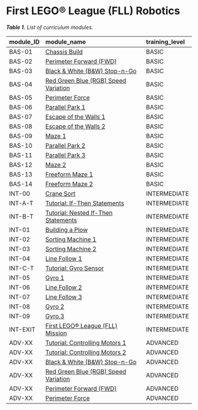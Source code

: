 # First LEGO®️ League (FLL) Robotics

<tabcaption>

<i>**Table 1.** List of curriculum modules.</i>

</tabcaption>

| module_ID | module_name                                                                      | training_level |
|:----------|:---------------------------------------------------------------------------------|:---------------|
| BAS-01    | [Chassis Build](1_basic/BAS-01_Chassis-Build.pdf)                                | BASIC          |
| BAS-02    | [Perimeter Forward (FWD)](1_basic/BAS-02_Perimeter-Forward.llsp3)                | BASIC          |
| BAS-03    | [Black & White (B&W) Stop-n-Go](1_basic/BAS-03_Black-White-Stop-n-Go.llsp3)      | BASIC          |
| BAS-04    | [Red Green Blue (RGB) Speed Variation](1_basic/BAS-04_Red-Green-Blue-Speed-Variation.llsp3) | BASIC |
| BAS-05    | [Perimeter Force](1_basic/BAS-05_Perimeter-Force.llsp3)                          | BASIC          |
| BAS-06    | [Parallel Park 1](1_basic/BAS-06_Parallel-Park-1.llsp3)                          | BASIC          |
| BAS-07    | [Escape of the Walls 1](1_basic/BAS-07_Escape-of-the-Walls-1.llsp3)              | BASIC          |
| BAS-08    | [Escape of the Walls 2](1_basic/BAS-08_Escape-of-the-Walls-2.llsp3)              | BASIC          |
| BAS-09    | [Maze 1](1_basic/BAS-09_Maze-1.llsp3)                                            | BASIC          |
| BAS-10    | [Parallel Park 2](1_basic/BAS-10_Parallel-Park-2.llsp3)                          | BASIC          |
| BAS-11    | [Parallel Park 3](1_basic/BAS-11_Parallel-Park-3.llsp3)                          | BASIC          |
| BAS-12    | [Maze 2](1_basic/BAS-12_Maze-2.llsp3)                                            | BASIC          |
| BAS-13    | [Freeform Maze 1](1_basic/BAS-13_Freeform-Maze-1.llsp3)                          | BASIC          |
| BAS-14    | [Freeform Maze 2](1_basic/BAS-14_Freeform-Maze-2.llsp3)                          | BASIC          |
| INT-00    | [Crane Sort](2_intermediate/INT-00_Crane-Sort.llsp3)                              | INTERMEDIATE   |
| INT-A-T   | [Tutorial: If-Then Statements](2_intermediate/INT-A-T_Tutorial-If-Then-Statements.llsp3) | INTERMEDIATE |
| INT-B-T   | [Tutorial: Nested If-Then Statements](2_intermediate/INT-B-T_Tutorial-Nested-If-Then-Statements.llsp3) | INTERMEDIATE |
| INT-01    | [Building a Plow](2_intermediate/INT-01_Building-a-Plow.llsp3)                    | INTERMEDIATE   |
| INT-02    | [Sorting Machine 1](2_intermediate/INT-02_Sorting-Machine-1.llsp3)                | INTERMEDIATE   |
| INT-03    | [Sorting Machine 2](2_intermediate/INT-03_Sorting-Machine-2.llsp3)                | INTERMEDIATE   |
| INT-04    | [Line Follow 1](2_intermediate/INT-04_Line-Follow-1.llsp3)                        | INTERMEDIATE   |
| INT-C-T   | [Tutorial: Gyro Sensor](2_intermediate/INT-C-T_Tutorial-Gyro-Sensor.llsp3)        | INTERMEDIATE   |
| INT-05    | [Gyro 1](2_intermediate/INT-05_Gyro-1.llsp3)                                      | INTERMEDIATE   |
| INT-06    | [Line Follow 2](2_intermediate/INT-06_Line-Follow-2.llsp3)                        | INTERMEDIATE   |
| INT-07    | [Line Follow 3](2_intermediate/INT-07_Line-Follow-3.llsp3)                        | INTERMEDIATE   |
| INT-08    | [Gyro 2](2_intermediate/INT-08_Gyro-2.llsp3)                                      | INTERMEDIATE   |
| INT-09    | [Gyro 3](2_intermediate/INT-09_Gyro-3.llsp3)                                      | INTERMEDIATE   |
| INT-EXIT  | [First LEGO®️ League (FLL) Mission](2_intermediate/INT-EXIT_First-LEGO-League-Mission.llsp3) | INTERMEDIATE |
| ADV-XX    | [Tutorial: Controlling Motors 1](3_advanced/ADV-XX_Tutorial-Controlling-Motors-1.llsp3) | ADVANCED       |
| ADV-XX    | [Tutorial: Controlling Motors 2](3_advanced/ADV-XX_Tutorial-Controlling-Motors-2.llsp3) | ADVANCED       |
| ADV-XX    | [Black & White (B&W) Stop-n-Go](3_advanced/ADV-XX_Black-White-Stop-n-Go.llsp3)    | ADVANCED       |
| ADV-XX    | [Red Green Blue (RGB) Speed Variation](3_advanced/ADV-XX_Red-Green-Blue-Speed-Variation.llsp3) | ADVANCED |
| ADV-XX    | [Perimeter Forward (FWD)](3_advanced/ADV-XX_Perimeter-Forward.llsp3)              | ADVANCED       |
| ADV-XX    | [Perimeter Force](3_advanced/ADV-XX_Perimeter-Force.llsp3)                        | ADVANCED       |
